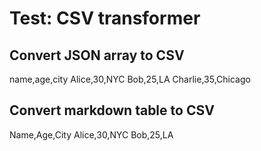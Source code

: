 # Test: CSV transformer

## Convert JSON array to CSV
name,age,city
Alice,30,NYC
Bob,25,LA
Charlie,35,Chicago

## Convert markdown table to CSV
Name,Age,City
Alice,30,NYC
Bob,25,LA